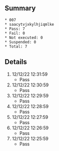 ## Summary
	* 007
	* saacytvjxkylhjiqmlke
	* Pass: 7
	* Fail: 0
	* Not executed: 0
	* Suspended: 0
	* Total: 7
## Details
1. 12/12/22 12:31:59
	* Pass
2. 12/12/22 12:30:59
	* Pass
3. 12/12/22 12:29:59
	* Pass
4. 12/12/22 12:28:59
	* Pass
5. 12/12/22 12:27:59
	* Pass
6. 12/12/22 12:26:59
	* Pass
7. 12/12/22 12:25:59
	* Pass
